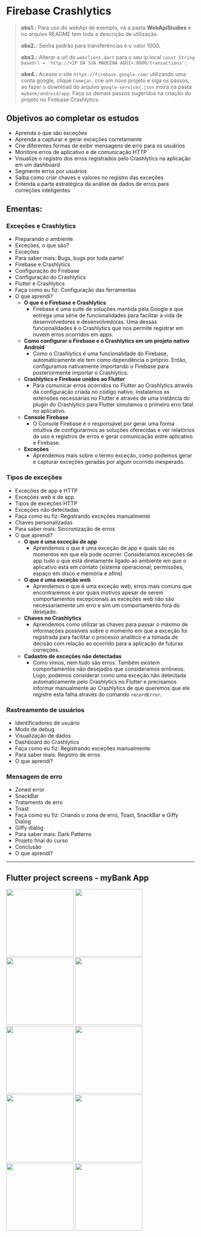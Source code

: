 # Firebase Crashlytics

> **obs1.:** Para uso do webApi de exemplo, vá a pasta **WebApiStudies** e no arquivo README tem toda a descrição de utilização.
> 
> **obs2.:** Senha padrão para transferências é o valor 1000. 
> 
> **obs3.:** Alterar a url do `webclient.dart` para o seu ip local `const String baseUrl = 'http://<IP DA SUA MAQUINA AQUI>:8080/transactions';`
>
> **obs4.:** Acesse o site `https://firebase.google.com/` utilizando uma conta google, clique `Começar`, crie um novo projeto e siga os passos, ao fazer o download do arquivo `google-services.json` insira na pasta `mybank/android/app`. Faça os demais passos sugeridos na criação do projeto no Firebase Crashlytics.

## Objetivos ao completar os estudos
- Aprenda o que são exceções
- Aprenda a capturar e gerar exceções corretamente
- Crie diferentes formas de exibir mensagens de erro para os usuários
- Monitore erros de aplicativo e de comunicação HTTP
- Visualize o registro dos erros registrados pelo Crashlytics na aplicação em um dashboard
- Segmente erros por usuários
- Saiba como criar chaves e valores no registro das exceções
- Entenda a parte estratégica da análise de dados de erros para correções inteligentes

## Ementas:

### Exceções e Crashlytics
- Preparando o ambiente
- Exceções, o que são?
- Exceções
- Para saber mais: Bugs, bugs por toda parte!
- Firebase e Crashlytics
- Configuração do Firebase
- Configuração do Crashlytics
- Flutter e Crashlytics
- Faça como eu fiz: Configuração das ferramentas
- O que aprendi?
    - **O que é o Firebase e Crashlytics**
      - Firebase é uma suíte de soluções mantida pela Google e que entrega uma série de funcionalidades para facilitar a vida de desenvolvedores e desenvolvedoras. Uma dessas funcionalidades é o Crashlytics que nos permite registrar em nuvem erros ocorridos em apps.
    - **Como configurar o Firebase e o Crashlytics em um projeto nativo Android**
      - Como o Crashlytics é uma funcionalidade do Firebase, automaticamente ele tem como dependência o próprio. Então, configuramos nativamente importando o Firebase para posteriormente importar o Crashlytics.
    - **Crashlytics e Firebase unidos ao Flutter**
      - Para comunicar erros ocorridos no Flutter ao Crashlytics através da configuração criada no código nativo, instalamos as extensões necessárias no Flutter e através de uma instância do plugin do Crashlytics para Flutter simulamos o primeiro erro fatal no aplicativo.
    - **Console Firebase**
      - O Console Firebase é o responsável por gerar uma forma intuitiva de configurarmos as soluções oferecidas e ver relatórios de uso e registros de erros e gerar comunicação entre aplicativo e Firebase.
    - **Exceções**
      - Aprendemos mais sobre o termo exceção, como podemos gerar e capturar exceções geradas por algum ocorrido inesperado.

### Tipos de exceções
- Exceções de app e HTTP
- Exceções web e de app
- Tipos de exceções HTTP
- Exceções não detectadas
- Faça como eu fiz: Registrando exceções manualmente
- Chaves personalizadas
- Para saber mais: Sincronização de erros
- O que aprendi?
    - **O que é uma exceção de app**
      - Aprendemos o que é uma exceção de app e quais são os momentos em que ela pode ocorrer. Consideramos exceções de app tudo o que está diretamente ligado ao ambiente em que o aplicativo está em contato (sistema operacional, permissões, espaço em disco e memória e afins)
    - **O que é uma exceção web**
      - Aprendemos o que é uma exceção web, erros mais comuns que encontraremos e por quais motivos apesar de serem comportamentos excepcionais as exceções web não são necessariamente um erro e sim um comportamento fora do desejado.
    - **Chaves no Crashlytics**
      - Aprendemos como utilizar as chaves para passar o máximo de informações possíveis sobre o momento em que a exceção foi  registrada para facilitar o processo analítico e a tomada de decisão com relação ao ocorrido para a aplicação de futuras correções.
    - **Cadastro de exceções não detectadas**
      - Como vimos, nem tudo são erros. Também existem comportamentos não desejados que consideramos errôneos. Logo, podemos  considerar como uma exceção não detectada automaticamente pelo Crashlytics no Flutter e precisamos informar manualmente ao Crashlytics de que queremos que ele registre esta falha através do comando `recordError`.

### Rastreamento de usuários
- Identificadores de usuário
- Modo de debug
- Visualização de dados
- Dashboard do Crashlytics
- Faça como eu fiz: Registrando exceções manualmente
- Para saber mais: Registro de erros
- O que aprendi?

### Mensagem de erro
- Zoned error
- SnackBar
- Tratamento de erro
- Toast
- Faça como eu fiz: Criando o zona de erro, Toast, SnackBar e Giffy Dialog
- Giffy dialog
- Para saber mais: Dark Patterns
- Projeto final do curso
- Conclusão
- O que aprendi?

***

## Flutter project screens - myBank App
<img src="assets/img/screen01.png" width="180">
<img src="assets/img/screen02.png" width="180">
<img src="assets/img/screen03.png" width="180">
<img src="assets/img/screen04.png" width="180">
<img src="assets/img/screen05.png" width="180">
<img src="assets/img/screen06.png" width="180">
<img src="assets/img/screen07.png" width="180">
<img src="assets/img/screen08.png" width="180">
<img src="assets/img/screen09.png" width="180">
<img src="assets/img/screen10.png" width="180">